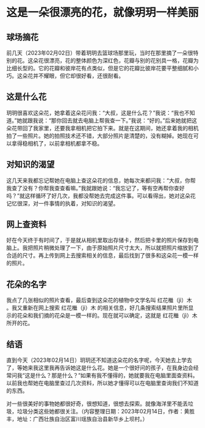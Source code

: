 # 这是一朵很漂亮的花，就像玥玥一样美丽

## 球场摘花

前几天（2023年02月02日）带着玥玥去篮球场那里玩，当时在那里摘了一朵很特别的花。这朵花很漂亮，花的整体颜色为深红色，花瓣与别的花别具一格，花瓣为比细长型的。它的花瓣和彼岸花有点类似，但是它的花瓣比彼岸花要平整细腻和小巧。这朵花并不耀眼，但它却很好看，还很耐看。

## 这是什么花

玥玥很喜欢这朵花，她拿着这朵花问我：“大叔，这是什么花？”我说：“我也不知道。”她就跟我说：“那你回去就去电脑上帮我查一下。”我说：“好的。”后来她就把这朵花带回了我家里，还要我拿相机把它拍下来。就是在这期间，她还拿着我的相机拍了一些照片。她的拍照技术还不错，大部分照片是清楚的，没有糊掉。她现在可以拿得稳相机了，以前拿相机都拿不稳。

## 对知识的渴望

这几天来我都忘记帮她在电脑上查这朵花的信息，她每次来都问我：“大叔，你帮我查了没有？你帮我查查看嘛。”我就跟她说：“我忘记了，等有空再帮你查好吗？”就这样循环了好几次，我都没帮她去完成这件事。可以看得出，她对这朵花记忆很深，对一件事情的执着，对知识的渴望。

## 网上查资料

好在今天终于有时间了，于是就从相机里取出存储卡，然后把卡里的照片保存到电脑上。我把照片稍微处理了一下，由于原始照片尺寸太大，所以就把照片缩放到了合适的尺寸。再上传到网上去搜索相关的信息，最后找到了很多和这朵花一模一样的照片。

## 花朵的名字

我点了几张相似的照片查看，最后查到这朵花的植物中文学名叫 红花檵（jì）木 。我又重新在网上搜索 红花檵（jì）木 的相关信息，好几条搜索结果照片里所显示的花朵和我们摘的花朵是一模一样的。现在就可以确定，这就是 红花檵（jì）木 所开的花。

## 结语

直到今天（2023年02月14日）玥玥还不知道这朵花的名字呢，今天她去上学去了，等她来我这里我再告诉她这是什么花。她是一个很好问的孩子，在我身边会经常问我“这是什么？那是什么？”如果有我不懂得的，她就要我在电脑里面查资料。以前我也帮她在电脑里查过几次资料，所以她才懂得可以在电脑里查询我们不知道的东西。

对一些很美好的事物她都很好奇，很想知道，很想去探索。就像海洋里不能丢垃圾，垃圾分类这些她都很关注。（内容整理日期：2023年02月14日，作者：黄胜丰，地址：广西壮族自治区富川瑶族自治县新华乡上坝村。）